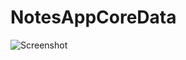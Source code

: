 # NotesAppCoreData

![Screenshot](https://cdn.discordapp.com/attachments/902514074280144956/1101471709862838373/IMG_9837.png)

